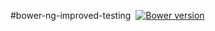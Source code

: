 #bower-ng-improved-testing &nbsp;[![Bower version](https://badge.fury.io/bo/ng-improved-testing.svg)](http://badge.fury.io/bo/ng-improved-testing)
